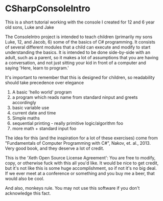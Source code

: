 CSharpConsoleIntro
==================

This is a short tutorial working with the console I created for 12 and 6 year old sons, Luke and Jake

The ConsoleIntro project is intended to teach children (primarily my sons Luke, 12, and Jacob, 6)
some of the basics of C# programming. It consists of several different modules that a child can 
execute and modify to start understanding the basics. It is intended to be done side-by-side with an adult,
such as a parent, so it makes a lot of assumptions that you are having a conversation, and not just sitting your
kid in front of a computer and saying 'Here, learn to program.'

It's important to remember that this is designed for children, so readability should take precedence over
elegance
  
1)  A basic 'hello world' program
2)  a program which reads name from standard ninput and greets accordingly
3)  basic variable use
4)  current date and time
5)  Simple maths
6)  sequential printing - really primitive logic/algorithm foo
7)  more math + standard input foo

The idea for this (and the inspiration for a lot of these exercises) come from 
"Fundamentals of Computer Programming with C#", Nakov, et. al., 2013. Very good book, and they deserve a lot 
of credit.

This is the 'Xeth Open Source License Agreement':
You are free to modify, copy, or otherwise fuck with this all you'd like. It would be nice to get credit,
but it's not like this is some huge accomplishment, so if not it's no big deal. If we ever meet at a 
conference or something and you buy me a beer, that would also be cool. 

And also, monkeys rule. You may not use this software if you don't acknowledge this fact.
